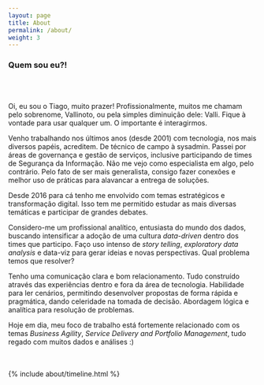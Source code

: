 ```yaml
---
layout: page
title: About
permalink: /about/
weight: 3
---
```


### **Quem sou eu?!**

<br>
<br>

Oi, eu sou o Tiago, muito prazer! Profissionalmente, muitos me chamam pelo sobrenome, Vallinoto, ou pela simples diminuição dele: Valli.
Fique à vontade para usar qualquer um. O importante é interagirmos.

Venho trabalhando nos últimos anos (desde 2001) com tecnologia, nos mais diversos papéis, acreditem. De técnico de campo à sysadmin. Passei por áreas de governança e gestão de serviços, inclusive participando de times de Segurança da Informação. Não me vejo como especialista em algo, pelo contrário. Pelo fato de ser mais generalista, consigo fazer conexões e melhor uso de práticas para alavancar a entrega de soluções.

Desde 2016 para cá tenho me envolvido com temas estratégicos e transformação digital. Isso tem me permitido estudar as mais diversas temáticas e participar de grandes debates.

Considero-me um profissional analítico, entusiasta do mundo dos dados, buscando intensificar a adoção de uma cultura *data-driven* dentro dos times que participo. Faço uso intenso de *story telling*, *exploratory data analysis* e data-viz para gerar ideias e novas perspectivas. Qual problema temos que resolver?

Tenho uma comunicação clara e bom relacionamento. Tudo construído através das experiências dentro e fora da área de tecnologia. Habilidade para ler cenários, permitindo desenvolver propostas de forma rápida e pragmática, dando celeridade na tomada de decisão. Abordagem lógica e analítica para resolução de problemas.

Hoje em dia, meu foco de trabalho está fortemente relacionado com os temas *Business Agility*, *Service Delivery and Portfolio Management*, tudo regado com muitos dados e análises :)

<br>
<br>

<!-- 

<div class="row">
{% include about/skills.html title="Programming Skills" source=site.data.programming-skills %}
{% include about/skills.html title="Other Skills" source=site.data.other-skills %}
</div>

-->

<div class="row">
{% include about/timeline.html %}
</div>